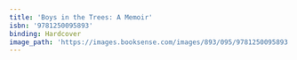 ```yaml
---
title: 'Boys in the Trees: A Memoir'
isbn: '9781250095893'
binding: Hardcover
image_path: 'https://images.booksense.com/images/893/095/9781250095893.jpg'
---
```


